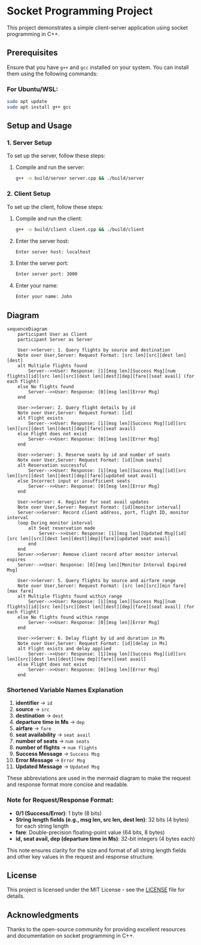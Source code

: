 # Socket Programming Project

This project demonstrates a simple client-server application using socket programming in C++.

## Prerequisites

Ensure that you have `g++` and `gcc` installed on your system. You can install them using the following commands:

### For Ubuntu/WSL:
```bash
sudo apt update
sudo apt install g++ gcc
```

## Setup and Usage

### 1. Server Setup
To set up the server, follow these steps:

1. Compile and run the server:
   ```bash
   g++ -o build/server server.cpp && ./build/server
   ```

### 2. Client Setup
To set up the client, follow these steps:

1. Compile and run the client:
   ```bash
   g++ -o build/client client.cpp && ./build/client
   ```

2. Enter the server host:
   ```bash
   Enter server host: localhost
   ```

3. Enter the server port:
   ```bash
   Enter server port: 3000
   ```

4. Enter your name:
   ```bash
   Enter your name: John
   ```

## Diagram

```mermaid
sequenceDiagram
    participant User as Client
    participant Server as Server

    User->>Server: 1. Query flights by source and destination
    Note over User,Server: Request Format: [src len][src][dest len][dest]
    alt Multiple flights found
        Server-->>User: Response: [1][msg len][Success Msg][num flights][id][src len][src][dest len][dest][dep][fare][seat avail] (for each flight)
    else No flights found
        Server-->>User: Response: [0][msg len][Error Msg]
    end

    User->>Server: 2. Query flight details by id
    Note over User,Server: Request Format: [id]
    alt Flight exists
        Server-->>User: Response: [1][msg len][Success Msg][id][src len][src][dest len][dest][dep][fare][seat avail]
    else Flight does not exist
        Server-->>User: Response: [0][msg len][Error Msg]
    end

    User->>Server: 3. Reserve seats by id and number of seats
    Note over User,Server: Request Format: [id][num seats]
    alt Reservation successful
        Server-->>User: Response: [1][msg len][Success Msg][id][src len][src][dest len][dest][dep][fare][updated seat avail]
    else Incorrect input or insufficient seats
        Server-->>User: Response: [0][msg len][Error Msg]
    end

    User->>Server: 4. Register for seat avail updates
    Note over User,Server: Request Format: [id][monitor interval]
    Server->>Server: Record client address, port, flight ID, monitor interval
    loop During monitor interval
        alt Seat reservation made
            Server-->>User: Response: [1][msg len][Updated Msg][id][src len][src][dest len][dest][dep][fare][updated seat avail]
        end
    end
    Server->>Server: Remove client record after monitor interval expires
    Server-->>User: Response: [0][msg len][Monitor Interval Expired Msg]

    User->>Server: 5. Query flights by source and airfare range
    Note over User,Server: Request Format: [src len][src][min fare][max fare]
    alt Multiple flights found within range
        Server-->>User: Response: [1][msg len][Success Msg][num flights][id][src len][src][dest len][dest][dep][fare][seat avail] (for each flight)
    else No flights found within range
        Server-->>User: Response: [0][msg len][Error Msg]
    end

    User->>Server: 6. Delay flight by id and duration in Ms
    Note over User,Server: Request Format: [id][delay in Ms]
    alt Flight exists and delay applied
        Server-->>User: Response: [1][msg len][Success Msg][id][src len][src][dest len][dest][new dep][fare][seat avail]
    else Flight does not exist
        Server-->>User: Response: [0][msg len][Error Msg]
    end

```
### Shortened Variable Names Explanation

1. **identifier** → `id`
2. **source** → `src`
3. **destination** → `dest`
4. **departure time in Ms** → `dep`
5. **airfare** → `fare`
6. **seat availability** → `seat avail`
7. **number of seats** → `num seats`
8. **number of flights** → `num flights`
9. **Success Message** → `Success Msg`
10. **Error Message** → `Error Msg`
11. **Updated Message** → `Updated Msg`

These abbreviations are used in the mermaid diagram to make the request and response format more concise and readable.

### Note for Request/Response Format:

- **0/1 (Success/Error)**: 1 byte (8 bits)
- **String length fields (e.g., msg len, src len, dest len)**: 32 bits (4 bytes) for each string length
- **fare**: Double-precision floating-point value (64 bits, 8 bytes)
- **id, seat avail, dep (departure time in Ms)**: 32-bit integers (4 bytes each)

This note ensures clarity for the size and format of all string length fields and other key values in the request and response structure.

## License

This project is licensed under the MIT License - see the [LICENSE](LICENSE) file for details.

## Acknowledgments

Thanks to the open-source community for providing excellent resources and documentation on socket programming in C++.
